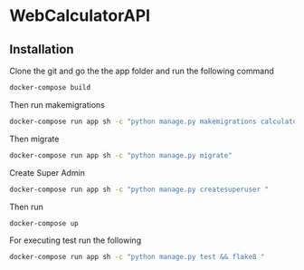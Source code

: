 # WebCalculatorAPI

## Installation

Clone the git and go the the app folder and run the 
following command 

```bash
docker-compose build 
```

Then run makemigrations 

```bash
docker-compose run app sh -c "python manage.py makemigrations calculator"

```
Then migrate 

```bash
docker-compose run app sh -c "python manage.py migrate"

```
Create Super Admin

```bash
docker-compose run app sh -c "python manage.py createsuperuser "

```

Then run 

```bash
docker-compose up
```
For executing test run the following
```bash
docker-compose run app sh -c "python manage.py test && flake8 "

```
